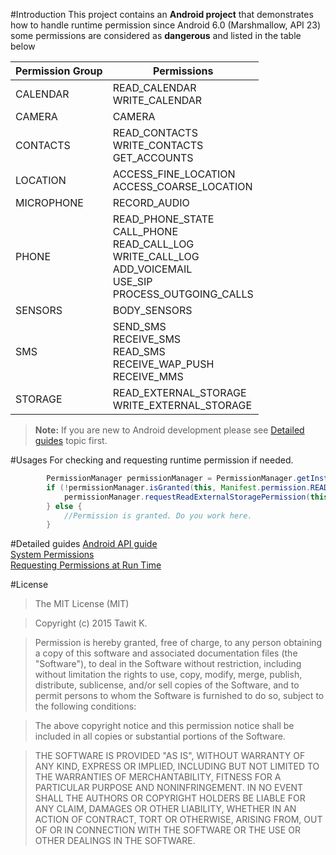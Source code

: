 
#Introduction
This project contains an **Android project** that demonstrates how to handle runtime permission since Android 6.0 (Marshmallow, API 23) some permissions are considered as **dangerous** and listed in the table below

| Permission Group  | Permissions |
| ------------- | ------------- |
| CALENDAR  | READ_CALENDAR <br> WRITE_CALENDAR  |
| CAMERA  | CAMERA  |
| CONTACTS  | READ_CONTACTS <br> WRITE_CONTACTS <br> GET_ACCOUNTS|
| LOCATION  | ACCESS_FINE_LOCATION <br> ACCESS_COARSE_LOCATION |
| MICROPHONE  | RECORD_AUDIO  |
| PHONE  | READ_PHONE_STATE <br> CALL_PHONE <br> READ_CALL_LOG <br> WRITE_CALL_LOG <br> ADD_VOICEMAIL <br> USE_SIP <br> PROCESS_OUTGOING_CALLS|
| SENSORS  | BODY_SENSORS  |
| SMS  | SEND_SMS <br> RECEIVE_SMS <br> READ_SMS <br> RECEIVE_WAP_PUSH <br> RECEIVE_MMS  |
| STORAGE  | READ_EXTERNAL_STORAGE <br> WRITE_EXTERNAL_STORAGE  |

>
> **Note:** If you are new to Android development please see [Detailed guides](https://github.com/armistize/RuntimePermission#detailed-guides) topic first.
>

#Usages
For checking and requesting runtime permission if needed.
```JAVA
        PermissionManager permissionManager = PermissionManager.getInstance();
        if (!permissionManager.isGranted(this, Manifest.permission.READ_EXTERNAL_STORAGE)) {
            permissionManager.requestReadExternalStoragePermission(this);
        } else {
            //Permission is granted. Do you work here.
        }
```

#Detailed guides
[Android API guide](http://developer.android.com/guide/index.html)  
[System Permissions](http://developer.android.com/guide/topics/security/permissions.html#normal-dangerous)  
[Requesting Permissions at Run Time](http://developer.android.com/training/permissions/requesting.html)  

#License
>The MIT License (MIT)

>Copyright (c) 2015 Tawit K.

>Permission is hereby granted, free of charge, to any person obtaining a copy
>of this software and associated documentation files (the "Software"), to deal
>in the Software without restriction, including without limitation the rights
>to use, copy, modify, merge, publish, distribute, sublicense, and/or sell
>copies of the Software, and to permit persons to whom the Software is
>furnished to do so, subject to the following conditions:

>The above copyright notice and this permission notice shall be included in all
>copies or substantial portions of the Software.

>THE SOFTWARE IS PROVIDED "AS IS", WITHOUT WARRANTY OF ANY KIND, EXPRESS OR IMPLIED, INCLUDING BUT NOT LIMITED TO THE WARRANTIES OF MERCHANTABILITY, FITNESS FOR A PARTICULAR PURPOSE AND NONINFRINGEMENT. IN NO EVENT SHALL THE AUTHORS OR COPYRIGHT HOLDERS BE LIABLE FOR ANY CLAIM, DAMAGES OR OTHER LIABILITY, WHETHER IN AN ACTION OF CONTRACT, TORT OR OTHERWISE, ARISING FROM, OUT OF OR IN CONNECTION WITH THE SOFTWARE OR THE USE OR OTHER DEALINGS IN THE SOFTWARE.
